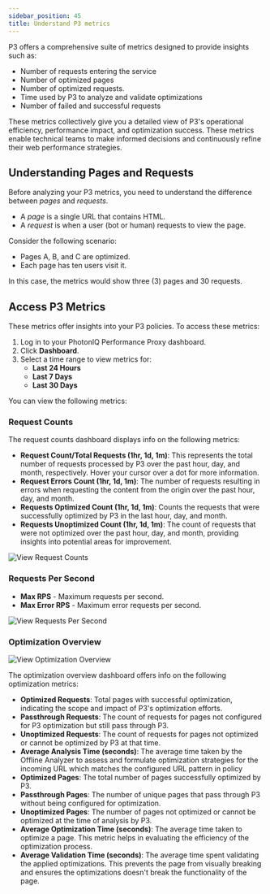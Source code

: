```yaml
---
sidebar_position: 45
title: Understand P3 metrics
---
```


P3 offers a comprehensive suite of metrics designed to provide insights such as:

- Number of requests entering the service
- Number of optimized pages
- Number of optimized requests.
- Time used by P3 to analyze and validate optimizations
- Number of failed and successful requests

These metrics collectively give you a detailed view of P3's operational efficiency, performance impact, and optimization success. These metrics enable technical teams to make informed decisions and continuously refine their web performance strategies. 

## Understanding Pages and Requests

Before analyzing your P3 metrics, you need to understand the difference between _pages_ and _requests_.

- A _page_ is a single URL that contains HTML.
- A _request_ is when a user (bot or human) requests to view the page.

Consider the following scenario:

- Pages A, B, and C are optimized.
- Each page has ten users visit it.

In this case, the metrics would show three (3) pages and 30 requests.

## Access P3 Metrics

These metrics offer insights into your P3 policies. To access these metrics:

1. Log in to your PhotonIQ Performance Proxy dashboard.
2. Click **Dashboard**.
3. Select a time range to view metrics for:
   - **Last 24 Hours**
   - **Last 7 Days**
   - **Last 30 Days**

You can view the following metrics:

### Request Counts

The request counts dashboard displays info on the following metrics:

- **Request Count/Total Requests (1hr, 1d, 1m)**: This represents the total number of requests processed by P3 over the past hour, day, and month, respectively. Hover your cursor over a dot for more information.
- **Request Errors Count (1hr, 1d, 1m)**: The number of requests resulting in errors when requesting the content from the origin over the past hour, day, and month.
- **Requests Optimized Count (1hr, 1d, 1m)**: Counts the requests that were successfully optimized by P3 in the last hour, day, and month.
- **Requests Unoptimized Count (1hr, 1d, 1m)**: The count of requests that were not optimized over the past hour, day, and month, providing insights into potential areas for improvement.

![View Request Counts](/img/photoniq/p3/view-request-counts.png)

### Requests Per Second

- **Max RPS** - Maximum requests per second.
- **Max Error RPS** - Maximum error requests per second.

![View Requests Per Second](/img/photoniq/p3/requests-per-second.png)

### Optimization Overview

![View Optimization Overview](/img/photoniq/p3/optimization-overview.png)

The optimization overview dashboard offers info on the following optimization metrics:

- **Optimized Requests**: Total pages with successful optimization, indicating the scope and impact of P3's optimization efforts.
- **Passthrough Requests**: The count of requests for pages not configured for P3 optimization but still pass through P3.
- **Unoptimized Requests**: The count of requests for pages not optimized or cannot be optimized by P3 at that time.
- **Average Analysis Time (seconds)**: The average time taken by the Offline Analyzer to assess and formulate optimization strategies for the incoming URL which matches the configured URL pattern in policy
- **Optimized Pages**: The total number of pages successfully optimized by P3.
- **Passthrough Pages**: The number of unique pages that pass through P3 without being configured for optimization.
- **Unoptimized Pages**: The number of pages not optimized or cannot be optimized at the time of analysis by P3.
- **Average Optimization Time (seconds)**: The average time taken to optimize a page. This metric helps in evaluating the efficiency of the optimization process.
- **Average Validation Time (seconds)**: The average time spent validating the applied optimizations. This prevents the page from visually breaking and ensures the optimizations doesn't break the functionality of the page.
